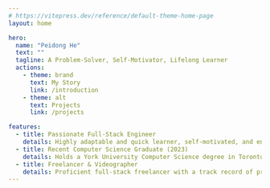 ```yaml
---
# https://vitepress.dev/reference/default-theme-home-page
layout: home

hero:
  name: "Peidong He"
  text: ""
  tagline: A Problem-Solver, Self-Motivator, Lifelong Learner 
  actions:
    - theme: brand
      text: My Story
      link: /introduction
    - theme: alt
      text: Projects
      link: /projects

features:
  - title: Passionate Full-Stack Engineer
    details: Highly adaptable and quick learner, self-motivated, and enthusiastic about embracing diverse challenges in any project setting.
  - title: Recent Computer Science Graduate (2023)
    details: Holds a York University Computer Science degree in Toronto and eager to pursue higher education in the future to further excel in the field.
  - title: Freelancer & Videographer
    details: Proficient full-stack freelancer with a track record of profit generation, actively contributing to startups. Also, I have a profound passion for creating cinematic videos.
---
```


